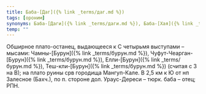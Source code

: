 ```yaml
---
title: Баба-[Даг]({% link _terms/даг.md %})
tags: [ороним]
synonyms: Баба-[Даги]({% link _terms/даги.md %}), Баба-[Хая]({% link _terms/хая.md %})
temp: ""
---
```


Обширное плато-останец, выдающееся к С четырьмя выступами – мысами:
Чамны-[Бурун]({% link _terms/бурун.md %}), Чуфут-Чеарган-[Бурун]({% link _terms/бурун.md %}),
Елли-[Бурун]({% link _terms/бурун.md %}), Теш-кли-[Бурун]({% link _terms/бурун.md %}) (считая с З на В); на
плато руины срв городища Мангуп-Кале. В 2,5 км к Ю от нп Залесное (Бахч.), по п.
стороне дол. Ураус-Дереси – тюрк. баба – отец; РПН.
